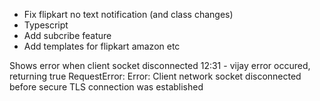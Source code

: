 - Fix flipkart no text notification (and class changes)
- Typescript
- Add subcribe feature
- Add templates for flipkart amazon etc

Shows error when client socket disconnected
12:31 - vijay error occured, returning true RequestError: Error: Client network socket disconnected before secure TLS connection was established
